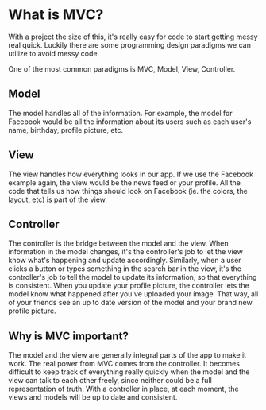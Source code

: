 What is MVC?
================

With a project the size of this, it's really easy for code to start getting messy
real quick. Luckily there are some programming design paradigms we can utilize to
avoid messy code.

One of the most common paradigms is MVC, Model, View, Controller.

## Model

The model handles all of the information. For example, the model for Facebook would
be all the information about its users such as each user's name, birthday, profile
picture, etc.

## View

The view handles how everything looks in our app. If we use the Facebook example
again, the view would be the news feed or your profile. All the code that tells us
how things should look on Facebook (ie. the colors, the layout, etc) is part of
the view.

## Controller

The controller is the bridge between the model and the view. When information in
the model changes, it's the controller's job to let the view know what's happening
and update accordingly. Similarly, when a user clicks a button or types something
in the search bar in the view, it's the controller's job to tell the model to update
its information, so that everything is consistent. When you update your profile
picture, the controller lets the model know what happened after you've uploaded your
image. That way, all of your friends see an up to date version of the model and
your brand new profile picture.

## Why is MVC important?

The model and the view are generally integral parts of the app to make it work.
The real power from MVC comes from the controller. It becomes difficult to keep
track of everything really quickly when the model and the view can talk to each
other freely, since neither could be a full representation of truth. With a controller
in place, at each moment, the views and models will be up to date and consistent.
